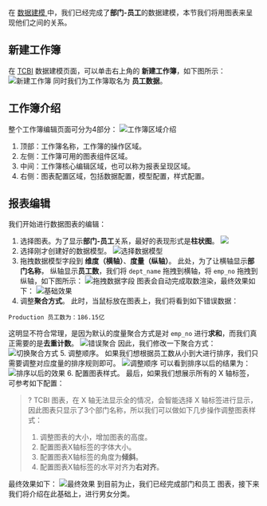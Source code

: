 
在 [数据建模 ](https://cloud.tencent.com/document/product/665/72254) 中，我们已经完成了**部门-员工**的数据建模，本节我们将用图表来呈现他们之间的关系。

## 新建工作簿

在 [TCBI](https://yuntu.cloud.tencent.com/bi/home) 数据建模页面，可以单击右上角的 **新建工作簿**，如下图所示：
![新建工作簿](https://qcloudimg.tencent-cloud.cn/raw/58b8e51b6b673f921ea23a394577dd33.png)
同时我们为工作簿取名为 **员工数据**。

## 工作簿介绍

整个工作簿编辑页面可分为4部分：
![工作簿区域介绍](https://qcloudimg.tencent-cloud.cn/raw/bcdb54447278ff0b25a0f88bf6d3935c.png)
1. 顶部：工作簿名称，工作簿的操作区域。
2. 左侧：工作簿可用的图表组件区域。
3. 中间：工作簿核心编辑区域，也可以称为报表呈现区域。
4. 右侧：图表配置区域，包括数据配置，模型配置，样式配置。

## 报表编辑

我们开始进行数据图表的编辑：
1. 选择图表。为了显示**部门-员工**关系，最好的表现形式是**柱状图**。
![](https://qcloudimg.tencent-cloud.cn/raw/2351cdfaa7871b8542ba16398f345d4b.png)
2. 选择刚才创建好的数据模型。
![选择数据模型](https://qcloudimg.tencent-cloud.cn/raw/9b13b8c536ee2ada9ec5a401cb068980.png)
3. 拖拽数据模型字段到 **维度（横轴）**、**度量（纵轴）**。
此处，为了让横轴显示**部门名称**， 纵轴显示**员工数**，我们将 `dept_name` 拖拽到横轴，将 `emp_no` 拖拽到纵轴，如下图所示：
![拖拽数据字段](https://qcloudimg.tencent-cloud.cn/raw/47aed917bb532c30b52bf7f7da76bd4b.png)
图表会自动完成取数渲染，最终效果如下：
![基础效果](https://qcloudimg.tencent-cloud.cn/raw/b66648277dfad2196250d5ebfe48326a.png)
4. 调整**聚合方式**。
此时，当鼠标放在图表上，我们将看到如下错误数据：
```
Production 员工数为：186.15亿
```
这明显不符合常理，是因为默认的度量聚合方式是对 `emp_no` 进行**求和**，而我们真正需要的是**去重计数**。
![错误聚合](https://qcloudimg.tencent-cloud.cn/raw/7e073f58905b190b16906542101b3903.png)
因此，我们修改一下聚合方式：
![切换聚合方式](https://qcloudimg.tencent-cloud.cn/raw/16fd9394e95f684c73e0b7c834a0c621.png)
5. 调整顺序。
如果我们想根据员工数从小到大进行排序，我们只需要调整对应度量的排序规则即可。
![调整顺序](https://qcloudimg.tencent-cloud.cn/raw/d99537a98b77761c9e8d915370b5a664.png)
可以看到排序以后的结果为：
![排序以后的效果](https://qcloudimg.tencent-cloud.cn/raw/08b373aa62046bae745d966d7c042ccb.png)
6. 配置图表样式。
最后，如果我们想展示所有的 X 轴标签，可参考如下配置：
>? TCBI 图表，在 X 轴无法显示全的情况，会智能选择 X 轴标签进行显示，因此图表只显示了3个部门名称，所以我们可以做如下几步操作调整图表样式：
> 1. 调整图表的大小，增加图表的高度。
> 2. 配置图表X轴标签的字体大小。
> 3. 配置图表X轴标签的角度为**倾斜**。
> 4. 配置图表X轴标签的水平对齐为**右对齐**。
> 
最终效果如下：
![最终效果](https://qcloudimg.tencent-cloud.cn/raw/2a0caca026df68c155d91b44b9d7eab3.png)
到目前为止，我们已经完成部门和员工 图表，接下来我们将介绍在此基础上，进行男女分类。
